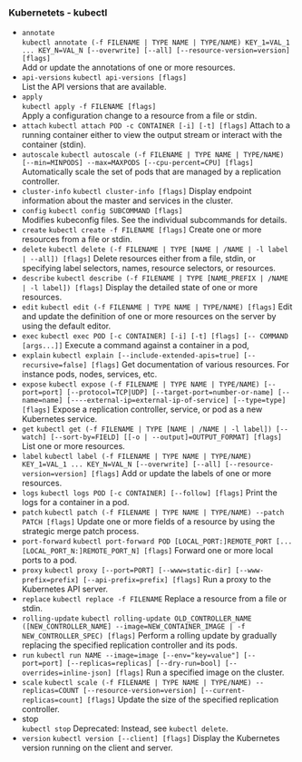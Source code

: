 ### Kubernetets - kubectl
* `annotate`	
  `kubectl annotate (-f FILENAME | TYPE NAME | TYPE/NAME) KEY_1=VAL_1 ... KEY_N=VAL_N [--overwrite] [--all] [--resource-version=version] [flags]`	
  Add or update the annotations of one or more resources.
* `api-versions`
  `kubectl api-versions [flags]`	
  List the API versions that are available.
* `apply`	
  `kubectl apply -f FILENAME [flags]`	
  Apply a configuration change to a resource from a file or stdin.
* `attach`
  `kubectl attach POD -c CONTAINER [-i] [-t] [flags]`
  Attach to a running container either to view the output stream or interact with the container (stdin).
* `autoscale`
  `kubectl autoscale (-f FILENAME | TYPE NAME | TYPE/NAME) [--min=MINPODS] --max=MAXPODS [--cpu-percent=CPU] [flags]`	
  Automatically scale the set of pods that are managed by a replication controller.
* `cluster-info`
  `kubectl cluster-info [flags]`
  Display endpoint information about the master and services in the cluster.
* `config`
  `kubectl config SUBCOMMAND [flags]`	
  Modifies kubeconfig files. See the individual subcommands for details.
* `create`
  `kubectl create -f FILENAME [flags]`
  Create one or more resources from a file or stdin.
* `delete`
  `kubectl delete (-f FILENAME | TYPE [NAME | /NAME | -l label | --all]) [flags]`
  Delete resources either from a file, stdin, or specifying label selectors, names, resource selectors, or resources.
* `describe`
  `kubectl describe (-f FILENAME | TYPE [NAME_PREFIX | /NAME | -l label]) [flags]`
  Display the detailed state of one or more resources.
* `edit`
  `kubectl edit (-f FILENAME | TYPE NAME | TYPE/NAME) [flags]`
  Edit and update the definition of one or more resources on the server by using the default editor.
* `exec`
  `kubectl exec POD [-c CONTAINER] [-i] [-t] [flags] [-- COMMAND [args...]]`
  Execute a command against a container in a pod,
* `explain`
  `kubectl explain [--include-extended-apis=true] [--recursive=false] [flags]`
  Get documentation of various resources. For instance pods, nodes, services, etc.
* `expose`
  `kubectl expose (-f FILENAME | TYPE NAME | TYPE/NAME) [--port=port] [--protocol=TCP|UDP] [--target-port=number-or-name] [--name=name] [----external-ip=external-ip-of-service] [--type=type] [flags]`
  Expose a replication controller, service, or pod as a new Kubernetes service.
* `get`
  `kubectl get (-f FILENAME | TYPE [NAME | /NAME | -l label]) [--watch] [--sort-by=FIELD] [[-o | --output]=OUTPUT_FORMAT] [flags]`
  List one or more resources.
* `label`
  `kubectl label (-f FILENAME | TYPE NAME | TYPE/NAME) KEY_1=VAL_1 ... KEY_N=VAL_N [--overwrite] [--all] [--resource-version=version] [flags]`
  Add or update the labels of one or more resources.
* `logs`
  `kubectl logs POD [-c CONTAINER] [--follow] [flags]`
  Print the logs for a container in a pod.
* `patch`
  `kubectl patch (-f FILENAME | TYPE NAME | TYPE/NAME) --patch PATCH [flags]`
  Update one or more fields of a resource by using the strategic merge patch process.
* `port-forward`
  `kubectl port-forward POD [LOCAL_PORT:]REMOTE_PORT [...[LOCAL_PORT_N:]REMOTE_PORT_N] [flags]`
  Forward one or more local ports to a pod.
* `proxy`
  `kubectl proxy [--port=PORT] [--www=static-dir] [--www-prefix=prefix] [--api-prefix=prefix] [flags]`
  Run a proxy to the Kubernetes API server.
* `replace`
  `kubectl replace -f FILENAME`
  Replace a resource from a file or stdin.
* `rolling-update`
  `kubectl rolling-update OLD_CONTROLLER_NAME ([NEW_CONTROLLER_NAME] --image=NEW_CONTAINER_IMAGE | -f NEW_CONTROLLER_SPEC) [flags]`
  Perform a rolling update by gradually replacing the specified replication controller and its pods.
* `run`	
  `kubectl run NAME --image=image [--env="key=value"] [--port=port] [--replicas=replicas] [--dry-run=bool] [--overrides=inline-json] [flags]`
  Run a specified image on the cluster.
* `scale`
  `kubectl scale (-f FILENAME | TYPE NAME | TYPE/NAME) --replicas=COUNT [--resource-version=version] [--current-replicas=count] [flags]`
  Update the size of the specified replication controller.
* stop	
  `kubectl stop`
  Deprecated: Instead, see `kubectl delete`.
* `version`
  `kubectl version [--client] [flags]`
  Display the Kubernetes version running on the client and server.

